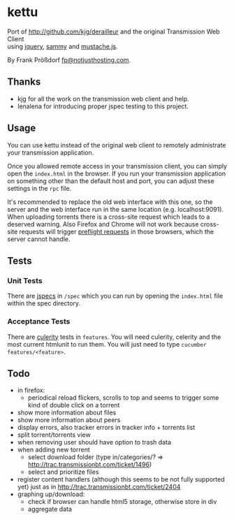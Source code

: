 # kettu
Port of http://github.com/kjg/derailleur and the original Transmission Web Client  
using [jquery](http://jquery.com), [sammy](http://github.com/quirkey/sammy) and [mustache.js](http://github.com/janl/mustache.js).

By Frank Prößdorf <fp@notjusthosting.com>.


## Thanks 
* kjg for all the work on the transmission web client and help.
* lenalena for introducing proper jspec testing to this project.


## Usage
You can use kettu instead of the original web client to remotely administrate your transmission application.

Once you allowed remote access in your transmission client, you can simply open the `index.html` in the browser. If you run your transmission application on something other than the default host and port, you can adjust these settings in the `rpc` file.

It's recommended to replace the old web interface with this one, so the server and the web interface run in the same location (e.g. localhost:9091). When uploading torrents there is a cross-site request which leads to a deserved warning. Also Firefox and Chrome will not work because cross-site requests will trigger [preflight requests](http://www.w3.org/TR/access-control/#preflight-request) in those browsers, which the server cannot handle.


## Tests

### Unit Tests
There are [jspecs](http://github.com/visionmedia/jspec) in `/spec` which you can run by opening the `index.html` file within the spec directory.

### Acceptance Tests
There are [culerity](http://github.com/langalex/culerity) tests in `features`. You will need culerity, celerity and the most current htmlunit to run them. You will just need to type `cucumber features/<feature>`.


## Todo
* in firefox:
  * periodical reload flickers, scrolls to top and seems to trigger some kind of double click on a torrent
* show more information about files
* show more information about peers
* display errors, also tracker errors in tracker info + torrents list
* split torrent/torrents view
* when removing user should have option to trash data
* when adding new torrent
  * select download folder (type in/categories/? => http://trac.transmissionbt.com/ticket/1496)
  * select and prioritize files
* register content handlers (although this seems to be not fully supported yet) just as in http://trac.transmissionbt.com/ticket/2404
* graphing up/download:
  * check if browser can handle html5 storage, otherwise store in div
  * aggregate data